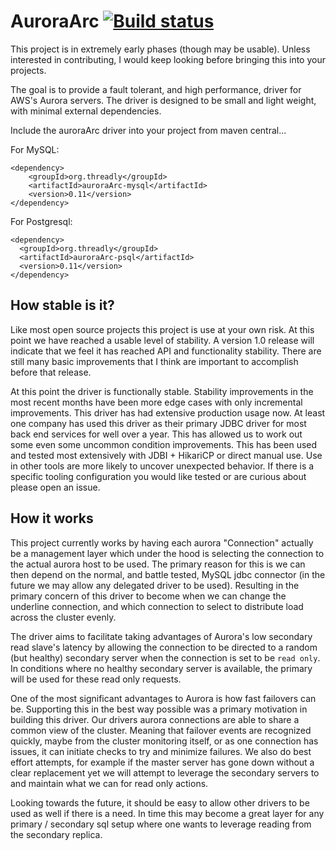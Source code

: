 # AuroraArc [![Build status](https://badge.buildkite.com/eccfc05b1cb909831416e399fe015cc14aaae9631e19e5d101.svg)](https://buildkite.com/threadly/nightly-auroraarc)
This project is in extremely early phases (though may be usable).  Unless interested in contributing, I would keep looking before bringing this into your projects.

The goal is to provide a fault tolerant, and high performance, driver for AWS's Aurora servers.  The driver is designed to be small and light weight, with minimal external dependencies.

Include the auroraArc driver into your project from maven central...

For MySQL:

```script
<dependency>
	<groupId>org.threadly</groupId>
	<artifactId>auroraArc-mysql</artifactId>
	<version>0.11</version>
</dependency>
```

For Postgresql:

```script
<dependency>
  <groupId>org.threadly</groupId>
  <artifactId>auroraArc-psql</artifactId>
  <version>0.11</version>
</dependency>
```

## How stable is it?

Like most open source projects this project is use at your own risk.  At this point we have reached a usable level of stability.  A version 1.0 release will indicate that we feel it has reached API and functionality stability.  There are still many basic improvements that I think are important to accomplish before that release.

At this point the driver is functionally stable.  Stability improvements in the most recent months have been more edge cases with only incremental improvements.  This driver has had extensive production usage now.  At least one company has used this driver as their primary JDBC driver for most back end services for well over a year.  This has allowed us to work out some even some uncommon condition improvements.  This has been used and tested most extensively with JDBI + HikariCP or direct manual use.  Use in other tools are more likely to uncover unexpected behavior.  If there is a specific tooling configuration you would like tested or are curious about please open an issue.

## How it works
This project currently works by having each aurora "Connection" actually be a management layer which under the hood is selecting the connection to the actual aurora host to be used.  The primary reason for this is we can then depend on the normal, and battle tested, MySQL jdbc connector (in the future we may allow any delegated driver to be used).  Resulting in the primary concern of this driver to become when we can change the underline connection, and which connection to select to distribute load across the cluster evenly.

The driver aims to facilitate taking advantages of Aurora's low secondary read slave's latency by allowing the connection to be directed to a random (but healthy) secondary server when the connection is set to be `read only`.  In conditions where no healthy secondary server is available, the primary will be used for these read only requests.

One of the most significant advantages to Aurora is how fast failovers can be.  Supporting this in the best way possible was a primary motivation in building this driver.  Our drivers aurora connections are able to share a common view of the cluster.  Meaning that failover events are recognized quickly, maybe from the cluster monitoring itself, or as one connection has issues, it can initiate checks to try and minimize failures.  We also do best effort attempts, for example if the master server has gone down without a clear replacement yet we will attempt to leverage the secondary servers to and maintain what we can for read only actions.

Looking towards the future, it should be easy to allow other drivers to be used as well if there is a need.  In time this may become a great layer for any primary / secondary sql setup where one wants to leverage reading from the secondary replica.
